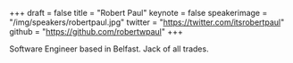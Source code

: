 +++
draft = false
title = "Robert Paul"
keynote = false
speakerimage = "/img/speakers/robertpaul.jpg"
twitter = "https://twitter.com/itsrobertpaul"
github = "https://github.com/robertwpaul"
+++

Software Engineer based in Belfast. Jack of all trades.